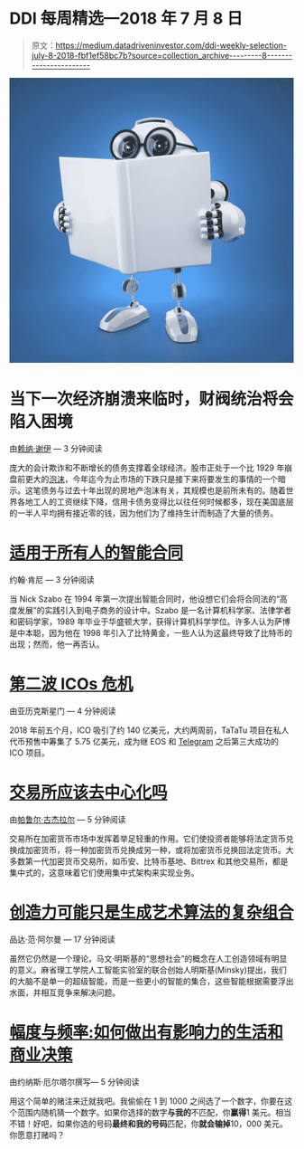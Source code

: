 # DDI 每周精选—2018 年 7 月 8 日

> 原文：<https://medium.datadriveninvestor.com/ddi-weekly-selection-july-8-2018-fbf1ef58bc7b?source=collection_archive---------8----------------------->

![](img/09be33b03bcb8ee6659958c85755e2af.png)

# 当下一次经济崩溃来临时，财阀统治将会陷入困境

由[赖纳·谢伊](https://medium.com/@rainershea) — 3 分钟阅读

庞大的会计欺诈和不断增长的债务支撑着全球经济。股市正处于一个比 1929 年崩盘前更大的[泡沫](https://www.marketwatch.com/story/this-is-the-most-overvalued-stock-market-on-record-even-worse-than-1929-2017-03-13)，今年迄今为止市场的下跌只是接下来将要发生的事情的一个暗示。这笔债务与过去十年出现的房地产泡沫有关，其规模也是前所未有的。随着世界各地工人的工资继续下降，信用卡债务变得比以往任何时候都多，现在美国底层的一半人平均拥有接近零的钱，因为他们为了维持生计而制造了大量的债务。

# [适用于所有人的智能合同](https://medium.com/datadriveninvestor/smart-contracts-for-all-ef638fceccde)

约翰·肯尼 — 3 分钟阅读

当 Nick Szabo 在 1994 年第一次提出智能合同时，他设想它们会将合同法的“高度发展”的实践引入到电子商务的设计中。Szabo 是一名计算机科学家、法律学者和密码学家，1989 年毕业于华盛顿大学，获得计算机科学学位。许多人认为萨博是中本聪，因为他在 1998 年引入了比特黄金，一些人认为这最终导致了比特币的出现；然而，他一再否认。

# [第二波 ICOs 危机](https://medium.com/datadriveninvestor/crisis-of-the-second-wave-of-icos-1f4fd1e94812)

由亚历克斯星门 — 4 分钟阅读

2018 年前五个月，ICO 吸引了约 140 亿美元，大约两周前，TaTaTu 项目在私人代币预售中筹集了 5.75 亿美元，成为继 EOS 和 [Telegram](https://cryptocurrencyhub.io/will-the-ban-of-telegram-raise-the-price-of-ton-3668ff03f67d) 之后第三大成功的 ICO 项目。

# [交易所应该去中心化吗](https://medium.com/datadriveninvestor/should-exchanges-be-decentralized-d24105412361)

由[帕鲁尔·古杰拉尔](https://medium.com/@pgujral) — 5 分钟阅读

交易所在加密货币市场中发挥着举足轻重的作用。它们使投资者能够将法定货币兑换成加密货币，将一种加密货币兑换成另一种，或将加密货币兑换回法定货币。大多数第一代加密货币交易所，如币安、比特币基地、Bittrex 和其他交易所，都是集中式的，这意味着它们使用集中式架构来实现业务。

# [创造力可能只是生成艺术算法的复杂组合](https://medium.com/datadriveninvestor/creativity-is-probably-just-a-complex-mix-of-generative-art-algorithms-6d37a0087e86)

品达·范·阿尔曼 — 17 分钟阅读

虽然它仍然是一个理论，马文·明斯基的“思想社会”的概念在人工创造领域有明显的意义。麻省理工学院人工智能实验室的联合创始人明斯基(Minsky)提出，我们的大脑不是单一的超级智能，而是一些更小的智能的集合，这些智能根据需要浮出水面，并相互竞争来解决问题。

# [幅度与频率:如何做出有影响力的生活和商业决策](https://medium.com/datadriveninvestor/magnitude-vs-frequency-how-to-make-impactful-life-and-business-decisions-320ca52851e5)

由约纳斯·厄尔塔尔撰写— 5 分钟阅读

用这个简单的赌注来迁就我吧。我偷偷在 1 到 1000 之间选了一个数字，你要在这个范围内随机猜一个数字。如果你选择的数字**与我的**不匹配，你**赢得**1 美元。相当不错！好吧，如果你选的号码**最终和我的号码**匹配，你**就会输掉**10，000 美元。你愿意打赌吗？